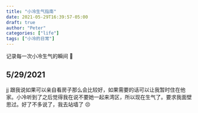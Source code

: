 ```yaml
---
title: "小冷生气指南"
date: 2021-05-29T16:39:57-05:00
draft: true
author: "Peter"
categories: ["life"]
tags: ["小冷的日常"]
---
```


记录每一次小冷生气的瞬间 😤

## 5/29/2021

jj 跟我说如果可以亲自看房子那么会比较好，如果需要的话可以让我暂时住在他家。小冷听到了之后觉得我在说不要她一起来湾区，所以现在生气了。要求我面壁思过。好了不多说了，我去站墙了 😣
